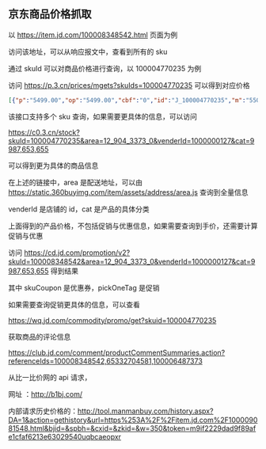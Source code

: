 ## 京东商品价格抓取

以 https://item.jd.com/100008348542.html 页面为例

访问该地址，可以从响应报文中，查看到所有的 sku

通过 skuId 可以对商品价格进行查询，以 100004770235 为例

访问 https://p.3.cn/prices/mgets?skuIds=100004770235 可以得到对应价格

```json
[{"p":"5499.00","op":"5499.00","cbf":"0","id":"J_100004770235","m":"5500.00"}]
```

该接口支持多个 sku 查询，如果需要更具体的信息，可以访问

https://c0.3.cn/stock?skuId=100004770235&area=12_904_3373_0&venderId=1000000127&cat=9987,653,655

可以得到更为具体的商品信息

在上述的链接中，area 是配送地址，可以由 https://static.360buyimg.com/item/assets/address/area.js 查询到全量信息

venderId 是店铺的 id，cat 是产品的具体分类

上面得到的产品价格，不包括促销与优惠信息，如果需要查询到手价，还需要计算促销与优惠

访问 https://cd.jd.com/promotion/v2?skuId=100008348542&area=12_904_3373_0&venderId=1000000127&cat=9987,653,655 得到结果

其中 skuCoupon 是优惠券，pickOneTag 是促销

如果需要查询促销更具体的信息，可以查看

https://wq.jd.com/commodity/promo/get?skuid=100004770235

获取商品的评论信息

https://club.jd.com/comment/productCommentSummaries.action?referenceIds=100008348542,65332704581,100006487373

从比一比价网的 api 请求，

网址 ：http://b1bj.com/

内部请求历史价格的：http://tool.manmanbuy.com/history.aspx?DA=1&action=gethistory&url=https%253A%2F%2Fitem.jd.com%2F100009081548.html&bjid=&spbh=&cxid=&zkid=&w=350&token=m9if2229dad9f89afe1cfaf6213e63029540uqbcaeopxr


